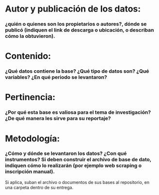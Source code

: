 # Autor y publicación de los datos:
### ¿quién o quienes son los propietarios o autores?, dónde se publicó (indiquen el link de descarga o ubicación, o describan cómo la obtuvieron).

# Contenido: 
### ¿Qué datos contiene la base? ¿Qué tipo de datos son? ¿Qué variables? ¿En qué periodo se levantaron?

# Pertinencia: 
### ¿Por qué esta base es valiosa para el tema de investigación? ¿De qué manera les sirve para su reportaje?

# Metodología:
### ¿Cómo y dónde se levantaron los datos? ¿Con qué instrumentos? Si deben construir el archivo de base de dato, indiquen cómo lo realizarán (por ejemplo web scraping o inscripción manual).
Si aplica, suban el archivo o documentos de sus bases al repositorio, en una carpeta dentro de su entrega.
